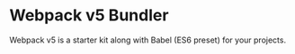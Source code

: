 # Webpack v5 Bundler

Webpack v5 is a starter kit along with Babel (ES6 preset) for your projects.


